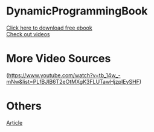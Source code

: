 # DynamicProgrammingBook
[Click here to download free ebook](https://www.byte-by-byte.com/dpbook/)\
[Check out videos](https://www.youtube.com/watch?v=X8f87hi_c7c&list=PLNmW52ef0uws098xXRbALoadgcc4bNkDm)

# More Video Sources
(https://www.youtube.com/watch?v=tb_14w_-mNw&list=PLfBJlB6T2eOtMXgK3FLUTawHjzpIEySHF)

# Others
[Article](https://www.topcoder.com/community/competitive-programming/tutorials/dynamic-programming-from-novice-to-advanced/)
